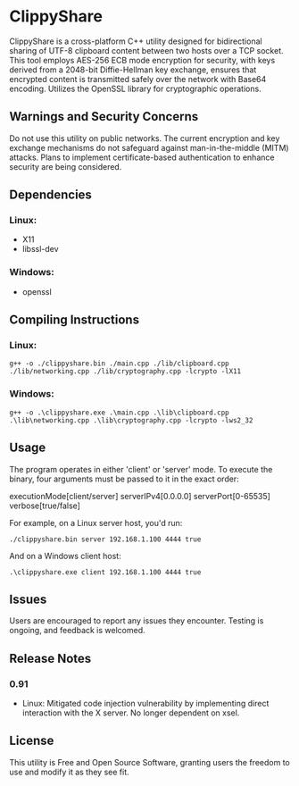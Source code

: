 # ClippyShare
ClippyShare is a cross-platform C++ utility designed for bidirectional sharing of UTF-8 clipboard content between two hosts over a TCP socket. This tool employs AES-256 ECB mode encryption for security, with keys derived from a 2048-bit Diffie-Hellman key exchange, ensures that encrypted content is transmitted safely over the network with Base64 encoding. Utilizes the OpenSSL library for cryptographic operations.

## Warnings and Security Concerns
Do not use this utility on public networks. The current encryption and key exchange mechanisms do not safeguard against man-in-the-middle (MITM) attacks. Plans to implement certificate-based authentication to enhance security are being considered.

## Dependencies
### Linux:
- X11
- libssl-dev

### Windows:
- openssl

## Compiling Instructions
### Linux:
```
g++ -o ./clippyshare.bin ./main.cpp ./lib/clipboard.cpp ./lib/networking.cpp ./lib/cryptography.cpp -lcrypto -lX11
```
### Windows:
```
g++ -o .\clippyshare.exe .\main.cpp .\lib\clipboard.cpp .\lib\networking.cpp .\lib\cryptography.cpp -lcrypto -lws2_32
```

## Usage
The program operates in either 'client' or 'server' mode. To execute the binary, four arguments must be passed to it in the exact order:

executionMode[client/server] serverIPv4[0.0.0.0] serverPort[0-65535] verbose[true/false]

For example, on a Linux server host, you'd run:
```
./clippyshare.bin server 192.168.1.100 4444 true
```
And on a Windows client host:
```
.\clippyshare.exe client 192.168.1.100 4444 true
```

## Issues
Users are encouraged to report any issues they encounter. Testing is ongoing, and feedback is welcomed.

## Release Notes
### 0.91
- Linux: Mitigated code injection vulnerability by implementing direct interaction with the X server. No longer dependent on xsel.

## License
This utility is Free and Open Source Software, granting users the freedom to use and modify it as they see fit.

